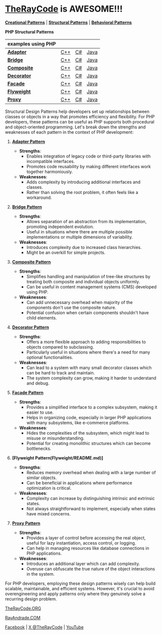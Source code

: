 # [TheRayCode](../../README.md) is AWESOME!!!

**[Creational Patterns](../Creational/README.md)** | **[Structural Patterns](../Structural/README.md)** | **[Behavioral Patterns](../Behavioral/README.md)**

**PHP Structural Patterns**

| examples using PHP | | | |
|----|---|---|---|
|**[Adapter](./Adapter/README.md)** | [C++](../../CPP/Structural/Adapter/README.md) | [C#](../../Csharp/Structural/Adapter/README.md) | [Java](../../Java/Structural/Adapter/README.md) |
|**[Bridge](./Bridge/README.md)** |[C++](../../CPP/Structural/Bridge/README.md) | [C#](../../Csharp/Structural/Bridge/README.md) | [Java](../../Java/Structural/Bridge/README.md) |
|**[Composite](./Composite/README.md)**  | [C++](../../CPP/Structural/Composite/README.md) | [C#](../../Csharp/Structural/Composite/README.md) | [Java](../../Java/Structural/Composite/README.md) |
|**[Decorator](./Decorator/README.md)** | [C++](../../CPP/Structural/Decorator/README.md) | [C#](../../Csharp/Structural/Decorator/README.md) | [Java](../../Java/Structural/Decorator/README.md) |
|**[Facade](./Facade/README.md)** | [C++](../../CPP/Structural/Facade/README.md) | [C#](../../Csharp/Structural/Facade/README.md) | [Java](../../Java/Structural/Facade/README.md) |
|**[Flyweight](./Flyweight/README.md)**  | [C++](../../CPP/Structural/Flyweight/README.md) | [C#](../../Csharp/Structural/Flyweight/README.md) | [Java](../../Java/Structural/Flyweight/README.md) |
|**[Proxy](./Proxy/README.md)**  | [C++](../../CPP/Structural/Proxy/README.md) | [C#](../../Csharp/Structural/Proxy/README.md) | [Java](../../Java/Structural/Proxy/README.md) |

Structural Design Patterns help developers set up relationships between classes or objects in a way that promotes efficiency and flexibility. For PHP developers, these patterns can be useful as PHP supports both procedural and object-oriented programming. Let's break down the strengths and weaknesses of each pattern in the context of PHP development:

1. **[Adapter Pattern](Adapter/README.md)**
    - **Strengths**: 
        - Enables integration of legacy code or third-party libraries with incompatible interfaces.
        - Promotes code reusability by making different interfaces work together harmoniously.
    - **Weaknesses**: 
        - Adds complexity by introducing additional interfaces and classes.
        - Rather than solving the root problem, it often feels like a workaround.

2. **[Bridge Pattern](Bridge/README.md)**
    - **Strengths**: 
        - Allows separation of an abstraction from its implementation, promoting independent evolution.
        - Useful in situations where there are multiple possible implementations or multiple dimensions of variability.
    - **Weaknesses**: 
        - Introduces complexity due to increased class hierarchies.
        - Might be an overkill for simple projects.

3. **[Composite Pattern](Composite/README.md)**
    - **Strengths**: 
        - Simplifies handling and manipulation of tree-like structures by treating both composite and individual objects uniformly.
        - Can be useful in content management systems (CMS) developed using PHP.
    - **Weaknesses**: 
        - Can add unnecessary overhead when majority of the components don't use the composite nature.
        - Potential confusion when certain components shouldn't have child elements.

4. **[Decorator Pattern](Decorator/README.md)**
    - **Strengths**: 
        - Offers a more flexible approach to adding responsibilities to objects compared to subclassing.
        - Particularly useful in situations where there's a need for many optional functionalities.
    - **Weaknesses**: 
        - Can lead to a system with many small decorator classes which can be hard to track and maintain.
        - The system complexity can grow, making it harder to understand and debug.

5. **[Facade Pattern](Facade/README.md)**
    - **Strengths**: 
        - Provides a simplified interface to a complex subsystem, making it easier to use.
        - Helps in organizing code, especially in larger PHP applications with many subsystems, like e-commerce platforms.
    - **Weaknesses**: 
        - Hides the complexities of the subsystem, which might lead to misuse or misunderstanding.
        - Potential for creating monolithic structures which can become bottlenecks.

6. **[Flyweight Pattern(Flyweight/README.md)]**
    - **Strengths**: 
        - Reduces memory overhead when dealing with a large number of similar objects.
        - Can be beneficial in applications where performance optimization is critical.
    - **Weaknesses**: 
        - Complexity can increase by distinguishing intrinsic and extrinsic states.
        - Not always straightforward to implement, especially when states have mixed concerns.

7. **[Proxy Pattern](Proxy/README.md)**
    - **Strengths**: 
        - Provides a layer of control before accessing the real object, useful for lazy instantiation, access control, or logging.
        - Can help in managing resources like database connections in PHP applications.
    - **Weaknesses**: 
        - Introduces an additional layer which can add complexity.
        - Overuse can obfuscate the true nature of the object interactions in the system.

For PHP developers, employing these design patterns wisely can help build scalable, maintainable, and efficient systems. However, it's crucial to avoid overengineering and apply patterns only where they genuinely solve a recurring design problem.

[TheRayCode.ORG](https://www.TheRayCode.org)

[RayAndrade.COM](https://www.RayAndrade.com)

[Facebook](https://www.facebook.com/TheRayCode/) | [X @TheRayCode](https://www.x.com/TheRayCode/) | [YouTube](https://www.youtube.com/TheRayCode/)
